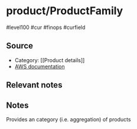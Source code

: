 # product/ProductFamily

#level100 #cur #finops #curfield

## Source
- Category: [[Product details]]
- [AWS documentation](https://docs.aws.amazon.com/cur/latest/userguide/product-columns.html#product-details-P)

## Relevant notes

## Notes
Provides an category (i.e. aggregation) of products
